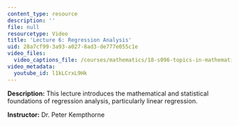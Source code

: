 ```yaml
---
content_type: resource
description: ''
file: null
resourcetype: Video
title: 'Lecture 6: Regression Analysis'
uid: 28a7cf99-3a93-a027-8ad3-de777e055c1e
video_files:
  video_captions_file: /courses/mathematics/18-s096-topics-in-mathematics-with-applications-in-finance-fall-2013/video-lectures/lecture-6-regression-analysis/l1kLCrxL9Hk.vtt
video_metadata:
  youtube_id: l1kLCrxL9Hk
---
```


**Description:** This lecture introduces the mathematical and statistical foundations of regression analysis, particularly linear regression.

**Instructor:** Dr. Peter Kempthorne